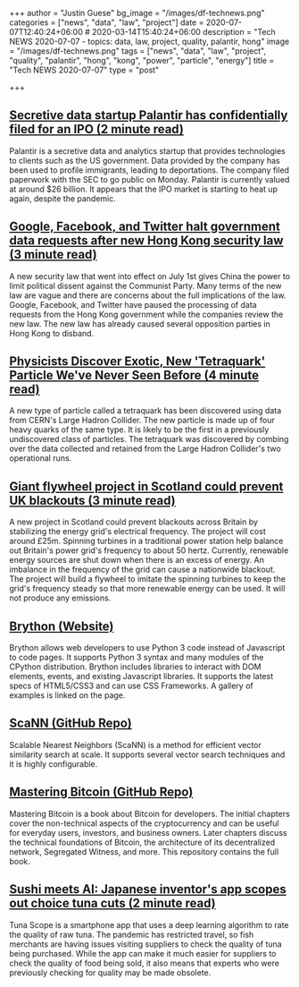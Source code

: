 +++
author = "Justin Guese"
bg_image = "/images/df-technews.png"
categories = ["news", "data", "law", "project"]
date = 2020-07-07T12:40:24+06:00 # 2020-03-14T15:40:24+06:00
description = "Tech NEWS 2020-07-07 - topics: data, law, project, quality, palantir, hong"
image = "/images/df-technews.png"
tags = ["news", "data", "law", "project", "quality", "palantir", "hong", "kong", "power", "particle", "energy"]
title = "Tech NEWS 2020-07-07"
type = "post"

+++

## [Secretive data startup Palantir has confidentially filed for an IPO (2 minute read)](https://techcrunch.com/2020/07/06/secretive-data-startup-palantir-has-confidentially-filed-for-an-ipo//1/0100017328c306d2-565774ee-b9a9-4bd9-8e29-912c418d436b-000000/msAeeRtILLWTt-dCZoAJmgmc7MmV2NlNbf1lPJf4B8A=148)

Palantir is a secretive data and analytics startup that provides technologies to clients such as the US government. Data provided by the company has been used to profile immigrants, leading to deportations. The company filed paperwork with the SEC to go public on Monday. Palantir is currently valued at around $26 billion. It appears that the IPO market is starting to heat up again, despite the pandemic.

## [Google, Facebook, and Twitter halt government data requests after new Hong Kong security law (3 minute read)](https://www.theverge.com/2020/7/6/21314900/google-facebook-twitter-hong-kong-government-data-china?scrolla=5eb6d68b7fedc32c19ef33b4/1/0100017328c306d2-565774ee-b9a9-4bd9-8e29-912c418d436b-000000/b9Znn_GR6XtLtqxfmg1SlPDl48gDWwKTcLMTa711-dg=148)

A new security law that went into effect on July 1st gives China the power to limit political dissent against the Communist Party. Many terms of the new law are vague and there are concerns about the full implications of the law. Google, Facebook, and Twitter have paused the processing of data requests from the Hong Kong government while the companies review the new law. The new law has already caused several opposition parties in Hong Kong to disband.

## [Physicists Discover Exotic, New 'Tetraquark' Particle We've Never Seen Before (4 minute read)](https://www.sciencealert.com/physicists-have-discovered-a-new-tetraquark-and-it-s-extremely-charming/1/0100017328c306d2-565774ee-b9a9-4bd9-8e29-912c418d436b-000000/zxSb-GXciQZuynFb5XbdEmNibtHPP70xVaBcMKYBowc=148)

A new type of particle called a tetraquark has been discovered using data from CERN's Large Hadron Collider. The new particle is made up of four heavy quarks of the same type. It is likely to be the first in a previously undiscovered class of particles. The tetraquark was discovered by combing over the data collected and retained from the Large Hadron Collider's two operational runs.

## [Giant flywheel project in Scotland could prevent UK blackouts (3 minute read)](https://www.theguardian.com/business/2020/jul/06/giant-flywheel-project-in-scotland-could-prevent-uk-blackouts-energy/1/0100017328c306d2-565774ee-b9a9-4bd9-8e29-912c418d436b-000000/JSR8FiB6REVHRyJ3wTjhLx9KS4KUwM83bjX6Ek1u2LA=148)

A new project in Scotland could prevent blackouts across Britain by stabilizing the energy grid's electrical frequency. The project will cost around £25m. Spinning turbines in a traditional power station help balance out Britain's power grid's frequency to about 50 hertz. Currently, renewable energy sources are shut down when there is an excess of energy. An imbalance in the frequency of the grid can cause a nationwide blackout. The project will build a flywheel to imitate the spinning turbines to keep the grid's frequency steady so that more renewable energy can be used. It will not produce any emissions.

## [Brython (Website)](https://brython.info//1/0100017328c306d2-565774ee-b9a9-4bd9-8e29-912c418d436b-000000/nwsI4CVS9EVZDvIe1hG5tmyTsP1YkwnESPKCragEbbs=148)

Brython allows web developers to use Python 3 code instead of Javascript to code pages. It supports Python 3 syntax and many modules of the CPython distribution. Brython includes libraries to interact with DOM elements, events, and existing Javascript libraries. It supports the latest specs of HTML5/CSS3 and can use CSS Frameworks. A gallery of examples is linked on the page.

## [ScaNN (GitHub Repo)](https://github.com/google-research/google-research/tree/master/scann/1/0100017328c306d2-565774ee-b9a9-4bd9-8e29-912c418d436b-000000/0_3reRFVC7MqipIli1yyhh7oWy0D8ht27f9NY4S5lrg=148)

Scalable Nearest Neighbors (ScaNN) is a method for efficient vector similarity search at scale. It supports several vector search techniques and it is highly configurable.

## [Mastering Bitcoin (GitHub Repo)](https://github.com/bitcoinbook/bitcoinbook/1/0100017328c306d2-565774ee-b9a9-4bd9-8e29-912c418d436b-000000/nvP-vuidgoAkALIewpF4OTlgKc6gfgVCAyx_Guffvv8=148)

Mastering Bitcoin is a book about Bitcoin for developers. The initial chapters cover the non-technical aspects of the cryptocurrency and can be useful for everyday users, investors, and business owners. Later chapters discuss the technical foundations of Bitcoin, the architecture of its decentralized network, Segregated Witness, and more. This repository contains the full book.

## [Sushi meets AI: Japanese inventor's app scopes out choice tuna cuts (2 minute read)](https://www.reuters.com/article/us-japan-tech-ai-tuna-idUSKBN24415L/1/0100017328c306d2-565774ee-b9a9-4bd9-8e29-912c418d436b-000000/pqxgKkvmGarrxwqhQENzEUkh6kAXs3-Bwkd0LB1ZhYw=148)

Tuna Scope is a smartphone app that uses a deep learning algorithm to rate the quality of raw tuna. The pandemic has restricted travel, so fish merchants are having issues visiting suppliers to check the quality of tuna being purchased. While the app can make it much easier for suppliers to check the quality of food being sold, it also means that experts who were previously checking for quality may be made obsolete.

